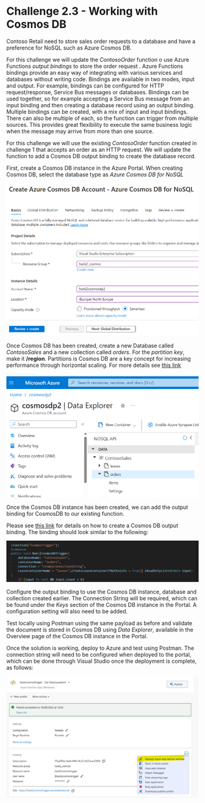 # Challenge 2.3 - Working with Cosmos DB

Contoso Retail need to store sales order requests to a database and have a preference for NoSQL such as Azure Cosmos DB. 

For this challenge we will update the *ContosoOrder* function o use Azure Functions *output bindings* to store the order request . Azure Functions bindings provide an easy way of integrating with various services and databases without writing code. Bindings are available in two modes, input and output. For example, bindings can be configured for HTTP request/response, Service Bus messages or databases. Bindings can be used together, so for example accepting a Service Bus message from an input binding and then creating a database record using an output binding. Multiple bindings can be created, with a mix of input and input bindings. There can also be multiple of each, so the function can trigger from multiple sources. This provides great flexibility to execute the same business logic when the message may arrive from more than one source.

For this challenge we will use the existing *ContosoOrder* function created in challenge 1 that accepts an order as an HTTP request. We will update the function to add a Cosmos DB output binding to create the database record.

First, create a Cosmos DB instance in the Azure Portal. When creating Cosmos DB, select the database type as *Azure Cosmos DB for NoSQL*

![Cosmos DB](<../images/Cosmos Create.png>)

Once Cosmos DB has been created, create a new Database called *ContosoSales* and a new collection called *orders*. For the *partition key*, make it **/region**. Partitions is Cosmos DB are a key concept for increasing performance through horizontal scaling. For more details see [this link ](https://learn.microsoft.com/en-us/azure/cosmos-db/partitioning-overview)

![Cosmos Database](<../images/Create Cosmos Database.png>)

Once the Cosmos DB instance has been created, we can add the output binding for CosmosDB to our existing function.

Please see [this link](https://learn.microsoft.com/en-us/azure/azure-functions/functions-bindings-cosmosdb-v2-output?tabs=python-v2%2Cin-process%2Cnodejs-v4%2Cextensionv4&pivots=programming-language-csharp) for details on how to create a Cosmos DB output binding. The binding should look similar to the following:

![CosmosDB Trigger](<../images/CosmosDB Trigger.png>)

Configure the output binding to use the Cosmos DB instance, database and collection created earlier. The Connection String will be required, which can be found under the *Keys* section of the Cosmos DB instance in the Portal. A configuration setting will also need to be added. 

Test locally using Postman using the same payload as before and validate the document is stored in Cosmos DB using *Data Explorer*, available in the Overview page of the Cosmos DB instance in the Portal.

Once the solution is working, deploy to Azure and test using Postman. The connection string will need to be configured when deployed to the portal, which can be done through Visual Studio once the deployment is complete, as follows:

![Application Settings](<../images/Application Settings in Visual Studio.png>)

